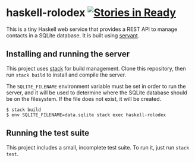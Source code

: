 # haskell-rolodex [![Stories in Ready](https://badge.waffle.io/lexi-lambda/haskell-rolodex.svg?label=ready&title=Ready)](http://waffle.io/lexi-lambda/haskell-rolodex)

This is a tiny Haskell web service that provides a REST API to manage contacts in a SQLite database. It is built using [servant][servant].

## Installing and running the server

This project uses [stack][stack] for build management. Clone this repository, then run `stack build` to install and compile the server.

The `SQLITE_FILENAME` environment variable must be set in order to run the server, and it will be used to determine where the SQLite database should be on the filesystem. If the file does not exist, it will be created.

```
$ stack build
$ env SQLITE_FILENAME=data.sqlite stack exec haskell-rolodex
```

## Running the test suite

This project includes a small, incomplete test suite. To run it, just run `stack test`.

[servant]: https://github.com/haskell-servant/servant
[stack]: https://github.com/commercialhaskell/stack
